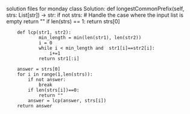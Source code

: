 solution files for monday
class Solution:
    def  longestCommonPrefix(self, strs: List[str]) -> str:
        if not strs:  # Handle the case where the input list is empty
            return ""
        if len(strs) == 1:
            return strs[0]
        
        def lcp(str1, str2):
                min_length = min(len(str1), len(str2))
                i = 0
                while i < min_length and  str1[i]==str2[i]:            
                    i+=1               
                return str1[:i]

        answer = strs[0]
        for i in range(1,len(strs)):
            if not answer:
                break
            if len(strs[i])==0:
                return ""
            answer = lcp(answer, strs[i])
        return answer
        
        